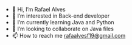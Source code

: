 - 👋 Hi, I’m Rafael Alves
- 👀 I’m interested in Back-end developer
- 🌱 I’m currently learning Java and Python
- 💞️ I’m looking to collaborate on Java files
- 📫 How to reach me rafaalvesf19@gmail.com
